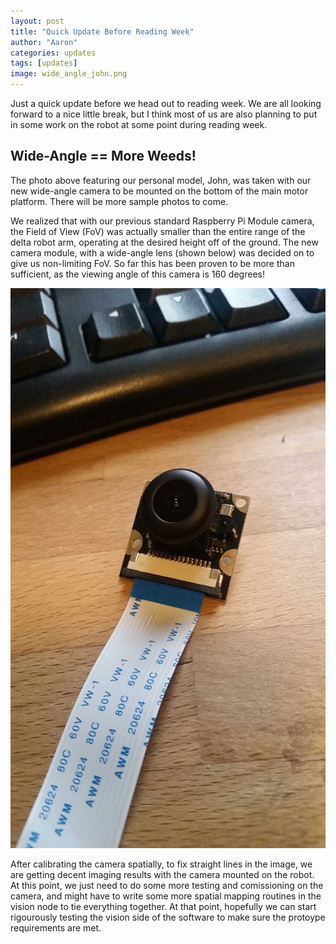 ```yaml
---
layout: post
title: "Quick Update Before Reading Week"
author: "Aaron"
categories: updates
tags: [updates]
image: wide_angle_john.png
---
```


Just a quick update before we head out to reading week. We are all looking forward to a nice little break, but I think most of us are also planning to put in some work on the robot at some point during reading week.

## Wide-Angle == More Weeds!
The photo above featuring our personal model, John, was taken with our new wide-angle camera to be mounted on the bottom of the main motor platform. There will be more sample photos to come.

We realized that with our previous standard Raspberry Pi Module camera, the Field of View (FoV) was actually smaller than the entire range of the delta robot arm, operating at the desired height off of the ground. The new camera module, with a wide-angle lens (shown below) was decided on to give us non-limiting FoV. So far this has been proven to be more than sufficient, as the viewing angle of this camera is 160 degrees!

![partsrandom](/assets/img/wide_angle_camera.jpg)

After calibrating the camera spatially, to fix straight lines in the image, we are getting decent imaging results with the camera mounted on the robot. At this point, we just need to do some more testing and comissioning on the camera, and might have to write some more spatial mapping routines in the vision node to tie everything together. At that point, hopefully we can start rigourously testing the vision side of the software to make sure the protoype requirements are met.